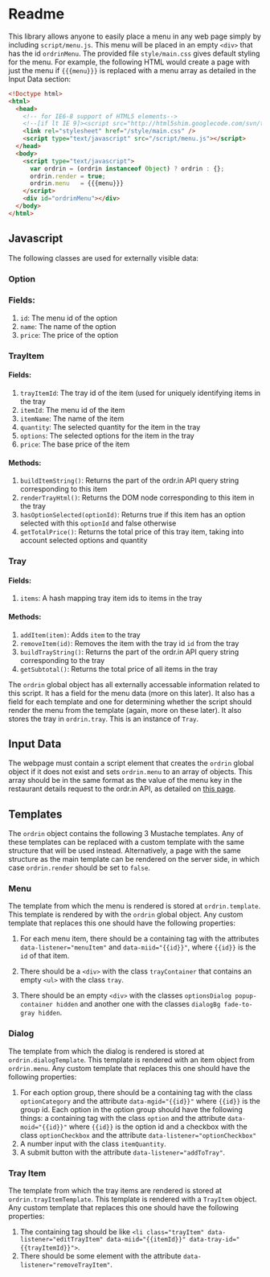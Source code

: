 # Readme

This library allows anyone to easily place a menu in any web page simply by including `script/menu.js`. This menu will be placed in an empty `<div>` that has the id `ordrinMenu`. The provided file `style/main.css` gives default styling for the menu. For example, the following HTML would create a page with just the menu if `{{{menu}}}` is replaced with a menu array as detailed in the Input Data section:
```html
<!Doctype html>
<html>
  <head>
    <!-- for IE6-8 support of HTML5 elements-->
    <!--[if lt IE 9]><script src="http://html5shim.googlecode.com/svn/trunk/html5.js"></script><![endif]-->
    <link rel="stylesheet" href="/style/main.css" />
    <script type="text/javascript" src="/script/menu.js"></script>
  </head>
  <body>
    <script type="text/javascript">
      var ordrin = (ordrin instanceof Object) ? ordrin : {};
      ordrin.render = true;
      ordrin.menu   = {{{menu}}}
    </script>
    <div id="ordrinMenu"></div>
  </body>
</html>
```

## Javascript
The following classes are used for externally visible data:

### Option
### Fields:

1. `id`: The menu id of the option
2. `name`: The name of the option
3. `price`: The price of the option

### TrayItem
#### Fields:

1. `trayItemId`: The tray id of the item (used for uniquely identifying items in the tray
2. `itemId`: The menu id of the item
3. `itemName`: The name of the item
4. `quantity`: The selected quantity for the item in the tray
5. `options`: The selected options for the item in the tray
6. `price`: The base price of the item

#### Methods:

1. `buildItemString()`: Returns the part of the ordr.in API query string corresponding to this item
2. `renderTrayHtml()`: Returns the DOM node corresponding to this item in the tray
3. `hasOptionSelected(optionId)`: Returns true if this item has an option selected with this `optionId` and false otherwise
4. `getTotalPrice()`: Returns the total price of this tray item, taking into account selected options and quantity

### Tray
#### Fields:

1. `items`: A hash mapping tray item ids to items in the tray

#### Methods:

1. `addItem(item)`: Adds `item` to the tray
2. `removeItem(id)`: Removes the item with the tray id `id` from the tray
3. `buildTrayString()`: Returns the part of the ordr.in API query string corresponding to the tray
4. `getSubtotal()`: Returns the total price of all items in the tray

The `ordrin` global object has all externally accessable information related to this script. It has a field for the menu data (more on this later). It also has a field for each template and one for determining whether the script should render the menu from the template (again, more on these later). It also stores the tray in `ordrin.tray`. This is an instance of `Tray`.

## Input Data
The webpage must contain a script element that creates the `ordrin` global object if it does not exist and sets `ordrin.menu` to an array of objects. This array should be in the same format as the value of the menu key in the restaurant details request to the ordr.in API, as detailed on [this page](http://ordr.in/developers/restaurant).

## Templates
The `ordrin` object contains the following 3 Mustache templates. Any of these templates can be replaced with a custom template with the same structure that will be used instead. Alternatively, a page with the same structure as the main template can be rendered on the server side, in which case `ordrin.render` should be set to `false`.

### Menu

The template from which the menu is rendered is stored at `ordrin.template`. This template is rendered by with the `ordrin` global object. Any custom template that replaces this one should have the following properties:

1. For each menu item, there should be a containing tag with the attributes `data-listener="menuItem"` and `data-miid="{{id}}"`, where `{{id}}` is the `id` of that item.

2. There should be a `<div>` with the class `trayContainer` that contains an empty `<ul>` with the class `tray`.

3. There should be an empty `<div>` with the classes `optionsDialog popup-container hidden` and another one with the classes `dialogBg fade-to-gray hidden`.

### Dialog

The template from which the dialog is rendered is stored at `ordrin.dialogTemplate`. This template is rendered with an item object from `ordrin.menu`. Any custom template that replaces this one should have the following properties:

1. For each option group, there should be a containing tag with the class `optionCategory` and the attribute `data-mgid="{{id}}"` where `{{id}}` is the group id. Each option in the option group should have the following things: a containing tag with the class `option` and the attribute `data-moid="{{id}}"` where `{{id}}` is the option id and a checkbox with the class `optionCheckbox` and the attribute `data-listener="optionCheckbox"`
2. A number input with the class `itemQuantity`.
3. A submit button with the attribute `data-listener="addToTray"`.

### Tray Item

The template from which the tray items are rendered is stored at `ordrin.trayItemTemplate`. This template is rendered with a `TrayItem` object. Any custom template that replaces this one should have the following properties:

1. The containing tag should be like `<li class="trayItem" data-listener="editTrayItem" data-miid="{{itemId}}" data-tray-id="{{trayItemId}}">`.
2. There should be some element with the attribute `data-listener="removeTrayItem"`.